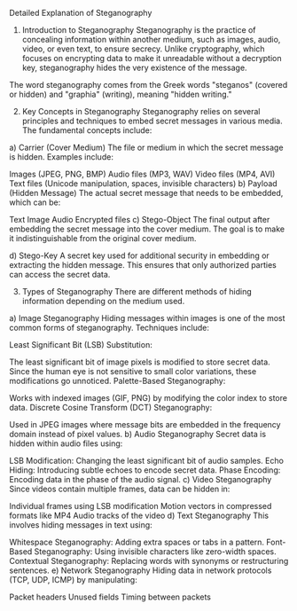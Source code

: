Detailed Explanation of Steganography
1. Introduction to Steganography
Steganography is the practice of concealing information within another medium, such as images, audio, video, or even text, to ensure secrecy. Unlike cryptography, which focuses on encrypting data to make it unreadable without a decryption key, steganography hides the very existence of the message.

The word steganography comes from the Greek words "steganos" (covered or hidden) and "graphia" (writing), meaning "hidden writing."

2. Key Concepts in Steganography
Steganography relies on several principles and techniques to embed secret messages in various media. The fundamental concepts include:

a) Carrier (Cover Medium)
The file or medium in which the secret message is hidden. Examples include:

Images (JPEG, PNG, BMP)
Audio files (MP3, WAV)
Video files (MP4, AVI)
Text files (Unicode manipulation, spaces, invisible characters)
b) Payload (Hidden Message)
The actual secret message that needs to be embedded, which can be:

Text
Image
Audio
Encrypted files
c) Stego-Object
The final output after embedding the secret message into the cover medium. The goal is to make it indistinguishable from the original cover medium.

d) Stego-Key
A secret key used for additional security in embedding or extracting the hidden message. This ensures that only authorized parties can access the secret data.

3. Types of Steganography
There are different methods of hiding information depending on the medium used.

a) Image Steganography
Hiding messages within images is one of the most common forms of steganography. Techniques include:

Least Significant Bit (LSB) Substitution:

The least significant bit of image pixels is modified to store secret data.
Since the human eye is not sensitive to small color variations, these modifications go unnoticed.
Palette-Based Steganography:

Works with indexed images (GIF, PNG) by modifying the color index to store data.
Discrete Cosine Transform (DCT) Steganography:

Used in JPEG images where message bits are embedded in the frequency domain instead of pixel values.
b) Audio Steganography
Secret data is hidden within audio files using:

LSB Modification: Changing the least significant bit of audio samples.
Echo Hiding: Introducing subtle echoes to encode secret data.
Phase Encoding: Encoding data in the phase of the audio signal.
c) Video Steganography
Since videos contain multiple frames, data can be hidden in:

Individual frames using LSB modification
Motion vectors in compressed formats like MP4
Audio tracks of the video
d) Text Steganography
This involves hiding messages in text using:

Whitespace Steganography: Adding extra spaces or tabs in a pattern.
Font-Based Steganography: Using invisible characters like zero-width spaces.
Contextual Steganography: Replacing words with synonyms or restructuring sentences.
e) Network Steganography
Hiding data in network protocols (TCP, UDP, ICMP) by manipulating:

Packet headers
Unused fields
Timing between packets

